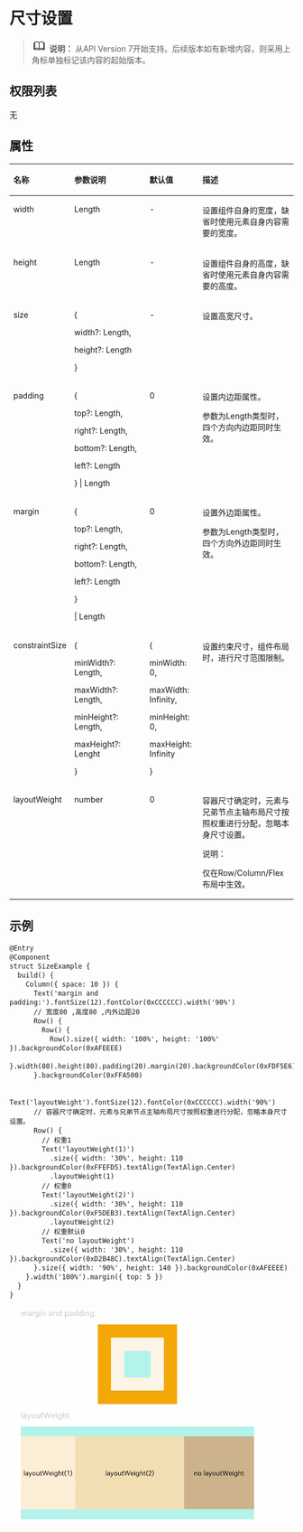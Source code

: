 # 尺寸设置<a name="ZH-CN_TOPIC_0000001192915116"></a>

>![](../../public_sys-resources/icon-note.gif) **说明：** 
>从API Version 7开始支持。后续版本如有新增内容，则采用上角标单独标记该内容的起始版本。

## 权限列表<a name="section781125411508"></a>

无

## 属性<a name="section17707164916113"></a>

<table><thead align="left"><tr><th class="cellrowborder" valign="top" width="14.49%" id="mcps1.1.5.1.1"><p>名称</p>
</th>
<th class="cellrowborder" valign="top" width="29.720000000000002%" id="mcps1.1.5.1.2"><p>参数说明</p>
</th>
<th class="cellrowborder" valign="top" width="18.98%" id="mcps1.1.5.1.3"><p>默认值</p>
</th>
<th class="cellrowborder" valign="top" width="36.809999999999995%" id="mcps1.1.5.1.4"><p>描述</p>
</th>
</tr>
</thead>
<tbody><tr><td class="cellrowborder" valign="top" width="14.49%" headers="mcps1.1.5.1.1 "><p>width</p>
</td>
<td class="cellrowborder" valign="top" width="29.720000000000002%" headers="mcps1.1.5.1.2 "><p>Length</p>
</td>
<td class="cellrowborder" valign="top" width="18.98%" headers="mcps1.1.5.1.3 "><p>-</p>
</td>
<td class="cellrowborder" valign="top" width="36.809999999999995%" headers="mcps1.1.5.1.4 "><p>设置组件自身的宽度，缺省时使用元素自身内容需要的宽度。</p>
</td>
</tr>
<tr><td class="cellrowborder" valign="top" width="14.49%" headers="mcps1.1.5.1.1 "><p>height</p>
</td>
<td class="cellrowborder" valign="top" width="29.720000000000002%" headers="mcps1.1.5.1.2 "><p>Length</p>
</td>
<td class="cellrowborder" valign="top" width="18.98%" headers="mcps1.1.5.1.3 "><p>-</p>
</td>
<td class="cellrowborder" valign="top" width="36.809999999999995%" headers="mcps1.1.5.1.4 "><p>设置组件自身的高度，缺省时使用元素自身内容需要的高度。</p>
</td>
</tr>
<tr><td class="cellrowborder" valign="top" width="14.49%" headers="mcps1.1.5.1.1 "><p>size</p>
</td>
<td class="cellrowborder" valign="top" width="29.720000000000002%" headers="mcps1.1.5.1.2 "><p>{</p>
<p>width?: Length,</p>
<p>height?: Length</p>
<p>}</p>
</td>
<td class="cellrowborder" valign="top" width="18.98%" headers="mcps1.1.5.1.3 "><p>-</p>
</td>
<td class="cellrowborder" valign="top" width="36.809999999999995%" headers="mcps1.1.5.1.4 "><p>设置高宽尺寸。</p>
</td>
</tr>
<tr><td class="cellrowborder" valign="top" width="14.49%" headers="mcps1.1.5.1.1 "><p>padding</p>
</td>
<td class="cellrowborder" valign="top" width="29.720000000000002%" headers="mcps1.1.5.1.2 "><p>{</p>
<p>top?: Length,</p>
<p>right?: Length,</p>
<p>bottom?: Length,</p>
<p>left?: Length</p>
<p>} | Length</p>
</td>
<td class="cellrowborder" valign="top" width="18.98%" headers="mcps1.1.5.1.3 "><p>0</p>
</td>
<td class="cellrowborder" valign="top" width="36.809999999999995%" headers="mcps1.1.5.1.4 "><p>设置内边距属性。</p>
<p>参数为Length类型时，四个方向内边距同时生效。</p>
</td>
</tr>
<tr><td class="cellrowborder" valign="top" width="14.49%" headers="mcps1.1.5.1.1 "><p>margin</p>
</td>
<td class="cellrowborder" valign="top" width="29.720000000000002%" headers="mcps1.1.5.1.2 "><p>{</p>
<p>top?: Length,</p>
<p>right?: Length,</p>
<p>bottom?: Length,</p>
<p>left?: Length</p>
<p>}</p>
<p>| Length</p>
</td>
<td class="cellrowborder" valign="top" width="18.98%" headers="mcps1.1.5.1.3 "><p>0</p>
</td>
<td class="cellrowborder" valign="top" width="36.809999999999995%" headers="mcps1.1.5.1.4 "><p>设置外边距属性。</p>
<p>参数为Length类型时，四个方向外边距同时生效。</p>
</td>
</tr>
<tr><td class="cellrowborder" valign="top" width="14.49%" headers="mcps1.1.5.1.1 "><p>constraintSize</p>
</td>
<td class="cellrowborder" valign="top" width="29.720000000000002%" headers="mcps1.1.5.1.2 "><p>{</p>
<p>minWidth?: Length,</p>
<p>maxWidth?: Length,</p>
<p>minHeight?: Length,</p>
<p>maxHeight?: Lenght</p>
<p>}</p>
</td>
<td class="cellrowborder" valign="top" width="18.98%" headers="mcps1.1.5.1.3 "><p>{</p>
<p>minWidth: 0,</p>
<p>maxWidth: Infinity,</p>
<p>minHeight: 0,</p>
<p>maxHeight: Infinity</p>
<p>}</p>
</td>
<td class="cellrowborder" valign="top" width="36.809999999999995%" headers="mcps1.1.5.1.4 "><p>设置约束尺寸，组件布局时，进行尺寸范围限制。</p>
</td>
</tr>
<tr><td class="cellrowborder" valign="top" width="14.49%" headers="mcps1.1.5.1.1 "><p>layoutWeight</p>
</td>
<td class="cellrowborder" valign="top" width="29.720000000000002%" headers="mcps1.1.5.1.2 "><p>number</p>
</td>
<td class="cellrowborder" valign="top" width="18.98%" headers="mcps1.1.5.1.3 "><p>0</p>
</td>
<td class="cellrowborder" valign="top" width="36.809999999999995%" headers="mcps1.1.5.1.4 "><p>容器尺寸确定时，元素与兄弟节点主轴布局尺寸按照权重进行分配，忽略本身尺寸设置。</p>
<div class="note"><span class="notetitle"> 说明： </span><div class="notebody"><p>仅在Row/Column/Flex布局中生效。</p>
</div></div>
</td>
</tr>
</tbody>
</table>

## 示例<a name="section19690013134020"></a>

```
@Entry
@Component
struct SizeExample {
  build() {
    Column({ space: 10 }) {
      Text('margin and padding:').fontSize(12).fontColor(0xCCCCCC).width('90%')
      // 宽度80 ,高度80 ,内外边距20
      Row() {
        Row() {
          Row().size({ width: '100%', height: '100%' }).backgroundColor(0xAFEEEE)
        }.width(80).height(80).padding(20).margin(20).backgroundColor(0xFDF5E6)
      }.backgroundColor(0xFFA500)

      Text('layoutWeight').fontSize(12).fontColor(0xCCCCCC).width('90%')
      // 容器尺寸确定时，元素与兄弟节点主轴布局尺寸按照权重进行分配，忽略本身尺寸设置。
      Row() {
        // 权重1
        Text('layoutWeight(1)')
          .size({ width: '30%', height: 110 }).backgroundColor(0xFFEFD5).textAlign(TextAlign.Center)
          .layoutWeight(1)
        // 权重0
        Text('layoutWeight(2)')
          .size({ width: '30%', height: 110 }).backgroundColor(0xF5DEB3).textAlign(TextAlign.Center)
          .layoutWeight(2)
        // 权重默认0
        Text('no layoutWeight')
          .size({ width: '30%', height: 110 }).backgroundColor(0xD2B48C).textAlign(TextAlign.Center)
      }.size({ width: '90%', height: 140 }).backgroundColor(0xAFEEEE)
    }.width('100%').margin({ top: 5 })
  }
}
```

![](figures/size.gif)

